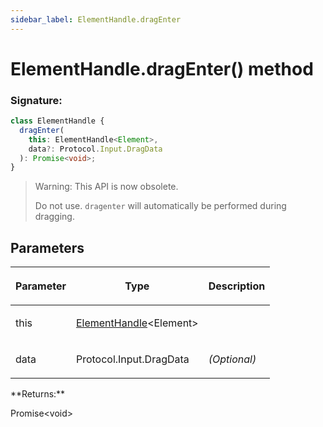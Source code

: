 ```yaml
---
sidebar_label: ElementHandle.dragEnter
---
```


# ElementHandle.dragEnter() method

### Signature:

```typescript
class ElementHandle {
  dragEnter(
    this: ElementHandle<Element>,
    data?: Protocol.Input.DragData
  ): Promise<void>;
}
```

> Warning: This API is now obsolete.
>
> Do not use. `dragenter` will automatically be performed during dragging.

## Parameters

<table><thead><tr><th>

Parameter

</th><th>

Type

</th><th>

Description

</th></tr></thead>
<tbody><tr><td>

this

</td><td>

[ElementHandle](./puppeteer.elementhandle.md)&lt;Element&gt;

</td><td>

</td></tr>
<tr><td>

data

</td><td>

Protocol.Input.DragData

</td><td>

_(Optional)_

</td></tr>
</tbody></table>
**Returns:**

Promise&lt;void&gt;
